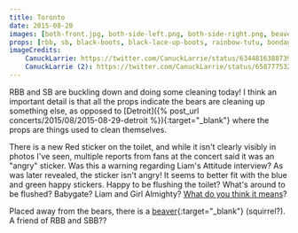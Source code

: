 ```yaml
---
title: Toronto
date: 2015-08-20
images: [both-front.jpg, both-side-left.png, both-side-right.png, beaver.jpg, red-sticker-1.jpg, red-sticker-2.jpg]
props: [rbb, sb, black-boots, black-lace-up-boots, rainbow-tutu, bondage-gear, bear-boxers, harley-jacket, rainbow-tshirt, silver-sparkly-fedora, studded-black-choker, aviators, toilet, toilet-paper, toilet-bowl-brush, pail, lysol, blue-happy-sticker, green-happy-sticker, freddie-mustache, divine-eyebrows, red-happy-sticker, beaver]
imageCredits:
    CanuckLarrie: https://twitter.com/CanuckLarrie/status/634481638873952256
    CanuckLarrie (2): https://twitter.com/CanuckLarrie/status/658777532850835456
---
```

RBB and SB are buckling down and doing some cleaning today! I think an important detail is that all the props indicate the bears are cleaning up something else, as opposed to [Detroit]({% post_url concerts/2015/08/2015-08-29-detroit %}){:target="_blank"} where the props are things used to clean themselves.

There is a new Red sticker on the toilet, and while it isn't clearly visibly in photos I've seen, multiple reports from fans at the concert said it was an "angry" sticker. Was this a warning regarding Liam's Attitude interview? As was later revealed, the sticker isn't angry! It seems to better fit with the blue and green happy stickers. Happy to be flushing the toilet? What's around to be flushed? Babygate? Liam and Girl Almighty? [What do you think it means]({{site.baseurl}}contribute)?

Placed away from the bears, there is a [beaver]({{site.baseurl}}props/beaver){:target="_blank"} (squirrel?). A friend of RBB and SBB??
